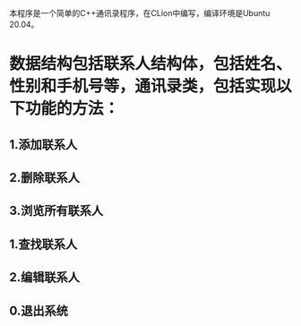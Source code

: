 本程序是一个简单的C++通讯录程序，在CLion中编写，编译环境是Ubuntu 20.04。
# 数据结构包括联系人结构体，包括姓名、性别和手机号等，通讯录类，包括实现以下功能的方法：
## 1.添加联系人
## 2.删除联系人
## 3.浏览所有联系人
## 1.查找联系人
## 2.编辑联系人
## 0.退出系统
